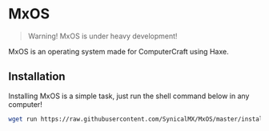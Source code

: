 # MxOS

> Warning! MxOS is under heavy development!

MxOS is an operating system made for ComputerCraft using Haxe.

## Installation

Installing MxOS is a simple task, just run the shell command below in any computer!

```bash
wget run https://raw.githubusercontent.com/SynicalMX/MxOS/master/installer.lua
```
